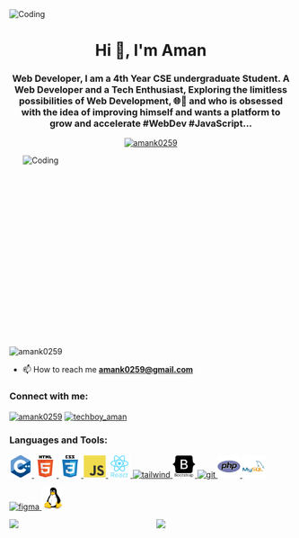 <img align="top" alt="Coding" width="2100" height="240" src="https://i.ibb.co/3dKxMMw/68747470733a2f2f7468756d62732e647265616d7374696d652e636f6d2f622f686f72697a6f6e74616c2d62616e6e65722d.jpg">
<h1 align="center">Hi 👋, I'm Aman</h1>
<h3 align="center">Web Developer, I am a 4th Year CSE undergraduate Student. A Web Developer and a Tech Enthusiast, Exploring the limitless possibilities of Web Development, 🌐🚀 and who is obsessed with the idea of improving himself and wants a platform to grow and accelerate  #WebDev #JavaScript...</h3>


<p align="center"> <a href="https://github.com/ryo-ma/github-profile-trophy"><img src="https://github-profile-trophy.vercel.app/?username=amank0259" alt="amank0259" /></a> </p>

<img align="right" alt="Coding" width="480" height="340"  src="https://camo.githubusercontent.com/2309797487e5e969659a3b545c96151807b04120a9cc2985f632ec94ba00c9f3/68747470733a2f2f6d656469612e67697068792e636f6d2f6d656469612f53576f536b4e36447854737a71494b4571762f67697068792e676966">


<p align="left"> <img src="https://komarev.com/ghpvc/?username=amank0259&label=Profile%20views&color=0e75b6&style=flat" alt="amank0259" /> </p>


- 📫 How to reach me **amank0259@gmail.com**


<h3 align="left">Connect with me:</h3>
<p align="left">
<a href="https://linkedin.com/in/amank0259" target="blank"><img align="center" src="https://raw.githubusercontent.com/rahuldkjain/github-profile-readme-generator/master/src/images/icons/Social/linked-in-alt.svg" alt="amank0259" height="30" width="40" /></a>
<a href="https://instagram.com/techboy_aman" target="blank"><img align="center" src="https://raw.githubusercontent.com/rahuldkjain/github-profile-readme-generator/master/src/images/icons/Social/instagram.svg" alt="techboy_aman" height="30" width="40" /></a>
</p>


<h3 align="left">Languages and Tools:</h3>
<p align="left"> <a href="https://www.w3schools.com/cpp/" target="_blank" rel="noreferrer"> <img src="https://raw.githubusercontent.com/devicons/devicon/master/icons/cplusplus/cplusplus-original.svg" alt="cplusplus" width="40" height="40"/> </a> 
<a href="https://www.w3.org/html/" target="_blank" rel="noreferrer"> <img src="https://raw.githubusercontent.com/devicons/devicon/master/icons/html5/html5-original-wordmark.svg" alt="html5" width="40" height="40"/> </a> 
<a href="https://www.w3schools.com/css/" target="_blank" rel="noreferrer"> <img src="https://raw.githubusercontent.com/devicons/devicon/master/icons/css3/css3-original-wordmark.svg" alt="css3" width="40" height="40"/> </a>  
<a href="https://developer.mozilla.org/en-US/docs/Web/JavaScript" target="_blank" rel="noreferrer"> <img src="https://raw.githubusercontent.com/devicons/devicon/master/icons/javascript/javascript-original.svg" alt="javascript" width="40" height="40"/> </a> 
<a href="https://reactjs.org/" target="_blank" rel="noreferrer"> <img src="https://raw.githubusercontent.com/devicons/devicon/master/icons/react/react-original-wordmark.svg" alt="react" width="40" height="40"/> </a>
<a href="https://tailwindcss.com/" target="_blank" rel="noreferrer"> <img src="https://www.vectorlogo.zone/logos/tailwindcss/tailwindcss-icon.svg" alt="tailwind" width="40" height="40"/> </a>
<a href="https://getbootstrap.com" target="_blank" rel="noreferrer"> <img src="https://raw.githubusercontent.com/devicons/devicon/master/icons/bootstrap/bootstrap-plain-wordmark.svg" alt="bootstrap" width="40" height="40"/> </a>
<a href="https://git-scm.com/" target="_blank" rel="noreferrer"> <img src="https://www.vectorlogo.zone/logos/git-scm/git-scm-icon.svg" alt="git" width="40" height="40"/> </a> 
<a href="https://www.php.net" target="_blank" rel="noreferrer"> <img src="https://raw.githubusercontent.com/devicons/devicon/master/icons/php/php-original.svg" alt="php" width="40" height="40"/> </a>
<a href="https://www.mysql.com/" target="_blank" rel="noreferrer"> <img src="https://raw.githubusercontent.com/devicons/devicon/master/icons/mysql/mysql-original-wordmark.svg" alt="mysql" width="40" height="40"/> </a> 

 
<a href="https://www.figma.com/" target="_blank" rel="noreferrer"> <img src="https://www.vectorlogo.zone/logos/figma/figma-icon.svg" alt="figma" width="40" height="40"/> </a> 
<a href="https://www.linux.org/" target="_blank" rel="noreferrer"> <img src="https://raw.githubusercontent.com/devicons/devicon/master/icons/linux/linux-original.svg" alt="linux" width="40" height="40"/> </a>
</p>


 
<div>
<a href="https://github-readme-stats.vercel.app/api?username=amank0259&theme=tokyonight">
  <img  align="left" src="https://github-readme-stats.vercel.app/api?username=amank0259&count_private=true&show_icons=true&theme=tokyonight" width="46%" />
</a>

 
<a href="https://github-readme-stats.vercel.app/api/top-langs/?username=amank0259&hide=php&theme=tokyonight">
  <img align="right" src="https://github-readme-stats.vercel.app/api/top-langs?username=amank0259&show_icons=true&locale=en&layout=compact" width="48%" />
</a>
  </div>
